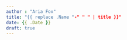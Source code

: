 ```yaml
---
author : "Aria Fox"
title: "{{ replace .Name "-" " " | title }}"
date: {{ .Date }}
draft: true
---
```


